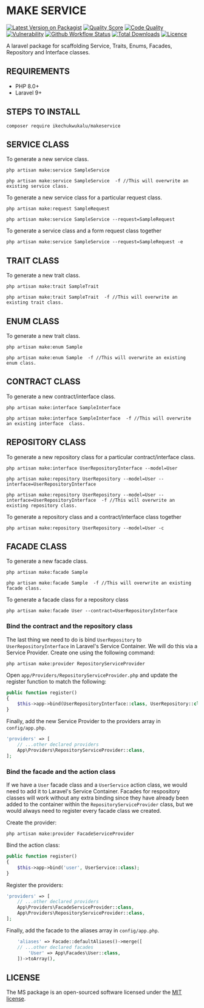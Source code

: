 # MAKE SERVICE

[![Latest Version on Packagist](https://img.shields.io/packagist/v/ikechukwukalu/makeservice?style=flat-square)](https://packagist.org/packages/ikechukwukalu/makeservice)
[![Quality Score](https://img.shields.io/scrutinizer/quality/g/ikechukwukalu/makeservice/main?style=flat-square)](https://scrutinizer-ci.com/g/ikechukwukalu/makeservice/)
[![Code Quality](https://img.shields.io/codefactor/grade/github/ikechukwukalu/makeservice?style=flat-square)](https://www.codefactor.io/repository/github/ikechukwukalu/makeservice)
[![Vulnerability](https://img.shields.io/snyk/vulnerabilities/github/ikechukwukalu/makeservice?style=flat-square)](https://security.snyk.io/package/composer/ikechukwukalu%2Fclamavfileupload)
[![Github Workflow Status](https://img.shields.io/github/actions/workflow/status/ikechukwukalu/makeservice/makeservice.yml?branch=main&style=flat-square)](https://github.com/ikechukwukalu/makeservice/actions/workflows/makeservice.yml)
[![Total Downloads](https://img.shields.io/packagist/dt/ikechukwukalu/makeservice?style=flat-square)](https://packagist.org/packages/ikechukwukalu/makeservice)
[![Licence](https://img.shields.io/packagist/l/ikechukwukalu/makeservice?style=flat-square)](https://github.com/ikechukwukalu/makeservice/blob/main/LICENSE.md)

A laravel package for scaffolding Service, Traits, Enums, Facades, Repository and Interface classes.

## REQUIREMENTS

- PHP 8.0+
- Laravel 9+

## STEPS TO INSTALL

``` shell
composer require ikechukwukalu/makeservice
```

## SERVICE CLASS

To generate a new service class.

``` shell
php artisan make:service SampleService

php artisan make:service SampleService  -f //This will overwrite an existing service class.
```

To generate a new service class for a particular request class.

``` shell
php artisan make:request SampleRequest

php artisan make:service SampleService --request=SampleRequest
```

To generate a service class and a form request class together

```shell
php artisan make:service SampleService --request=SampleRequest -e
```

## TRAIT CLASS

To generate a new trait class.

``` shell
php artisan make:trait SampleTrait

php artisan make:trait SampleTrait  -f //This will overwrite an existing trait class.
```

## ENUM CLASS

To generate a new trait class.

``` shell
php artisan make:enum Sample

php artisan make:enum Sample  -f //This will overwrite an existing enum class.
```

## CONTRACT CLASS

To generate a new contract/interface  class.

``` shell
php artisan make:interface SampleInterface

php artisan make:interface SampleInterface  -f //This will overwrite an existing interface  class.
```

## REPOSITORY CLASS

To generate a new repository class for a particular contract/interface  class.

``` shell
php artisan make:interface UserRepositoryInterface --model=User

php artisan make:repository UserRepository --model=User --interface=UserRepositoryInterface

php artisan make:repository UserRepository --model=User --interface=UserRepositoryInterface  -f //This will overwrite an existing repository class.
```

To generate a repository class and a contract/interface  class together

```shell
php artisan make:repository UserRepository --model=User -c
```

## FACADE CLASS

To generate a new facade class.

``` shell
php artisan make:facade Sample

php artisan make:facade Sample  -f //This will overwrite an existing facade class.
```

To generate a facade class for a repository class

```shell
php artisan make:facade User --contract=UserRepositoryInterface
```

### Bind the contract and the repository class

The last thing we need to do is bind `UserRepository` to `UserRepositoryInterface` in Laravel's Service Container. We will do this via a Service Provider. Create one using the following command:

``` shell
php artisan make:provider RepositoryServiceProvider
```

Open `app/Providers/RepositoryServiceProvider.php` and update the register function to match the following:

``` php
public function register()
{
    $this->app->bind(UserRepositoryInterface::class, UserRepository::class);
}
```

Finally, add the new Service Provider to the providers array in `config/app.php`.

``` php
'providers' => [
    // ...other declared providers
    App\Providers\RepositoryServiceProvider::class,
];
```

### Bind the facade and the action class

If we have a `User` facade class and a `UserService` action class, we would need to add it to Laravel's Service Container. Facades for respository classes will work without any extra binding since they have already been added to the container within the `RepositoryServiceProvider` class, but we would always need to register every facade class we created.

Create the provider:

``` shell
php artisan make:provider FacadeServiceProvider
```

Bind the action class:

``` php
public function register()
{
    $this->app->bind('user', UserService::class);
}
```

Register the providers:

``` php
'providers' => [
    // ...other declared providers
    App\Providers\FacadeServiceProvider::class,
    App\Providers\RepositoryServiceProvider::class,
];
```

Finally, add the facade to the aliases array in `config/app.php`.

``` php
    'aliases' => Facade::defaultAliases()->merge([
    // ...other declared facades
        'User' => App\Facades\User::class,
    ])->toArray(),
```

## LICENSE

The MS package is an open-sourced software licensed under the [MIT license](https://opensource.org/licenses/MIT).
